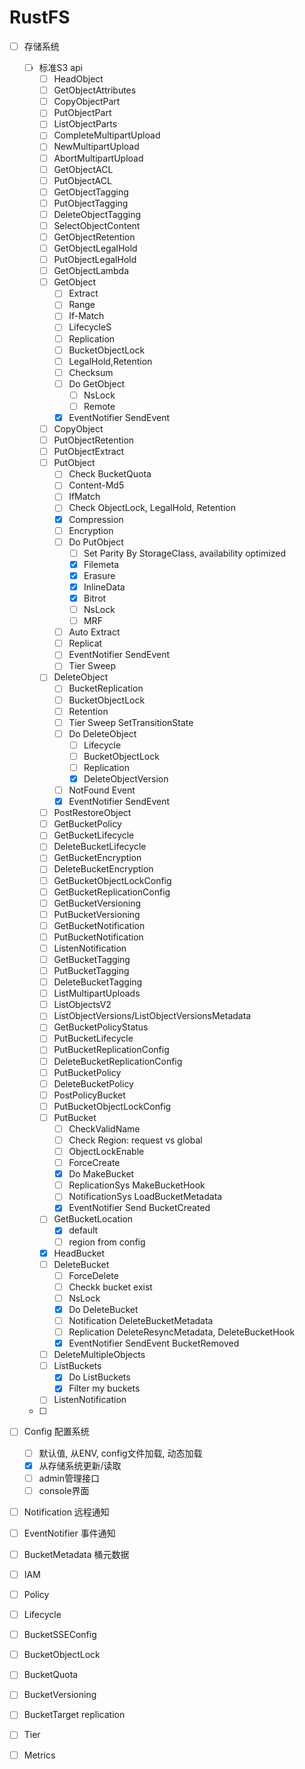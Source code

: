 # RustFS 



- [ ] 存储系统
    - [ ] 标准S3 api
        - [ ] HeadObject
        - [ ] GetObjectAttributes
        - [ ] CopyObjectPart
        - [ ] PutObjectPart
        - [ ] ListObjectParts
        - [ ] CompleteMultipartUpload
        - [ ] NewMultipartUpload
        - [ ] AbortMultipartUpload
        - [ ] GetObjectACL
        - [ ] PutObjectACL
        - [ ] GetObjectTagging
        - [ ] PutObjectTagging
        - [ ] DeleteObjectTagging 
        - [ ] SelectObjectContent
        - [ ] GetObjectRetention
        - [ ] GetObjectLegalHold
        - [ ] PutObjectLegalHold
        - [ ] GetObjectLambda
        - [ ] GetObject
            - [ ] Extract
            - [ ] Range
            - [ ] If-Match
            - [ ] LifecycleS
            - [ ] Replication
            - [ ] BucketObjectLock
            - [ ] LegalHold,Retention
            - [ ] Checksum
            - [ ] Do GetObject
                - [ ] NsLock
                - [ ] Remote
            - [x] EventNotifier SendEvent 
        - [ ] CopyObject
        - [ ] PutObjectRetention
        - [ ] PutObjectExtract
        - [ ] PutObject
            - [ ] Check BucketQuota
            - [ ] Content-Md5
            - [ ] IfMatch
            - [ ] Check ObjectLock, LegalHold, Retention
            - [x] Compression
            - [ ] Encryption
            - [ ] Do PutObject
                - [ ] Set Parity By StorageClass, availability optimized
                - [x] Filemeta
                - [x] Erasure
                - [x] InlineData
                - [x] Bitrot
                - [ ] NsLock
                - [ ] MRF
            - [ ] Auto Extract
            - [ ] Replicat
            - [ ] EventNotifier SendEvent 
            - [ ] Tier Sweep
        - [ ] DeleteObject
            - [ ] BucketReplication
            - [ ] BucketObjectLock
            - [ ] Retention
            - [ ] Tier Sweep SetTransitionState
            - [ ] Do DeleteObject
                - [ ] Lifecycle
                - [ ] BucketObjectLock
                - [ ] Replication
                - [x] DeleteObjectVersion
            - [ ] NotFound Event
            - [x] EventNotifier SendEvent 
        - [ ] PostRestoreObject
        - [ ] GetBucketPolicy
        - [ ] GetBucketLifecycle
        - [ ] DeleteBucketLifecycle
        - [ ] GetBucketEncryption
        - [ ] DeleteBucketEncryption
        - [ ] GetBucketObjectLockConfig
        - [ ] GetBucketReplicationConfig
        - [ ] GetBucketVersioning
        - [ ] PutBucketVersioning
        - [ ] GetBucketNotification
        - [ ] PutBucketNotification
        - [ ] ListenNotification
        - [ ] GetBucketTagging
        - [ ] PutBucketTagging
        - [ ] DeleteBucketTagging
        - [ ] ListMultipartUploads
        - [ ] ListObjectsV2
        - [ ] ListObjectVersions/ListObjectVersionsMetadata
        - [ ] GetBucketPolicyStatus
        - [ ] PutBucketLifecycle
        - [ ] PutBucketReplicationConfig
        - [ ] DeleteBucketReplicationConfig
        - [ ] PutBucketPolicy
        - [ ] DeleteBucketPolicy
        - [ ] PostPolicyBucket
        - [ ] PutBucketObjectLockConfig
        - [ ] PutBucket
            - [ ] CheckValidName
            - [ ] Check Region: request vs global
            - [ ] ObjectLockEnable
            - [ ] ForceCreate
            - [x] Do MakeBucket
            - [ ] ReplicationSys MakeBucketHook
            - [ ] NotificationSys LoadBucketMetadata
            - [x] EventNotifier Send BucketCreated
        - [ ] GetBucketLocation
            - [x] default
            - [ ] region from config
        - [x] HeadBucket
        - [ ] DeleteBucket
            - [ ] ForceDelete 
            - [ ] Checkk bucket exist
            - [ ] NsLock
            - [x] Do DeleteBucket
            - [ ] Notification DeleteBucketMetadata
            - [ ] Replication DeleteResyncMetadata, DeleteBucketHook
            - [x] EventNotifier SendEvent BucketRemoved
        - [ ] DeleteMultipleObjects
        - [ ] ListBuckets
            - [x] Do ListBuckets
            - [x] Filter my buckets
        - [ ] ListenNotification

    - [ ] 

- [ ] Config 配置系统
    - [ ] 默认值, 从ENV, config文件加载, 动态加载
    - [x] 从存储系统更新/读取
    - [ ] admin管理接口
    - [ ] console界面

- [ ] Notification 远程通知

- [ ] EventNotifier 事件通知

- [ ] BucketMetadata 桶元数据

- [ ] IAM

- [ ] Policy

- [ ] Lifecycle 

- [ ] BucketSSEConfig

- [ ] BucketObjectLock

- [ ] BucketQuota
    
- [ ] BucketVersioning

- [ ] BucketTarget replication

- [ ] Tier

- [ ] Metrics